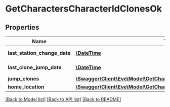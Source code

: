 # GetCharactersCharacterIdClonesOk

## Properties
Name | Type | Description | Notes
------------ | ------------- | ------------- | -------------
**last_station_change_date** | [**\DateTime**](\DateTime.md) | last_station_change_date string | [optional] 
**last_clone_jump_date** | [**\DateTime**](\DateTime.md) | last_clone_jump_date string | [optional] 
**jump_clones** | [**\Swagger\Client\Eve\Model\GetCharactersCharacterIdClonesJumpClone[]**](GetCharactersCharacterIdClonesJumpClone.md) | jump_clones array | 
**home_location** | [**\Swagger\Client\Eve\Model\GetCharactersCharacterIdClonesHomeLocation**](GetCharactersCharacterIdClonesHomeLocation.md) |  | [optional] 

[[Back to Model list]](../README.md#documentation-for-models) [[Back to API list]](../README.md#documentation-for-api-endpoints) [[Back to README]](../README.md)


